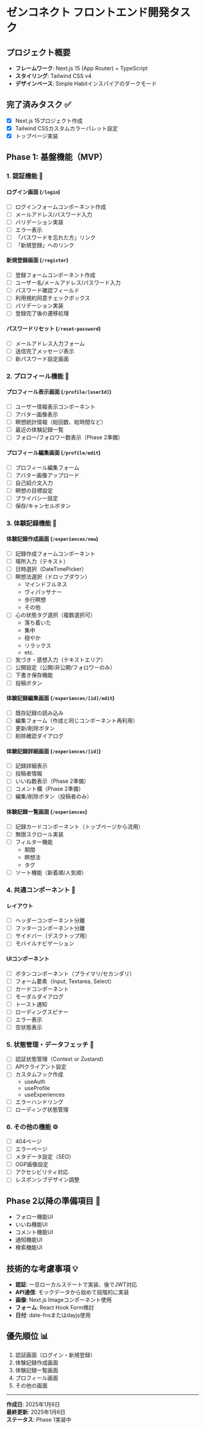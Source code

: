 # ゼンコネクト フロントエンド開発タスク

## プロジェクト概要
- **フレームワーク**: Next.js 15 (App Router) + TypeScript
- **スタイリング**: Tailwind CSS v4
- **デザインベース**: Simple Habitインスパイアのダークモード

## 完了済みタスク ✅
- [x] Next.js 15プロジェクト作成
- [x] Tailwind CSSカスタムカラーパレット設定
- [x] トップページ実装

## Phase 1: 基盤機能（MVP）

### 1. 認証機能 🔐
#### ログイン画面 (`/login`)
- [ ] ログインフォームコンポーネント作成
- [ ] メールアドレス/パスワード入力
- [ ] バリデーション実装
- [ ] エラー表示
- [ ] 「パスワードを忘れた方」リンク
- [ ] 「新規登録」へのリンク

#### 新規登録画面 (`/register`)
- [ ] 登録フォームコンポーネント作成
- [ ] ユーザー名/メールアドレス/パスワード入力
- [ ] パスワード確認フィールド
- [ ] 利用規約同意チェックボックス
- [ ] バリデーション実装
- [ ] 登録完了後の遷移処理

#### パスワードリセット (`/reset-password`)
- [ ] メールアドレス入力フォーム
- [ ] 送信完了メッセージ表示
- [ ] 新パスワード設定画面

### 2. プロフィール機能 👤
#### プロフィール表示画面 (`/profile/[userId]`)
- [ ] ユーザー情報表示コンポーネント
- [ ] アバター画像表示
- [ ] 瞑想統計情報（総回数、総時間など）
- [ ] 最近の体験記録一覧
- [ ] フォロー/フォロワー数表示（Phase 2準備）

#### プロフィール編集画面 (`/profile/edit`)
- [ ] プロフィール編集フォーム
- [ ] アバター画像アップロード
- [ ] 自己紹介文入力
- [ ] 瞑想の目標設定
- [ ] プライバシー設定
- [ ] 保存/キャンセルボタン

### 3. 体験記録機能 📝
#### 体験記録作成画面 (`/experiences/new`)
- [ ] 記録作成フォームコンポーネント
- [ ] 場所入力（テキスト）
- [ ] 日時選択（DateTimePicker）
- [ ] 瞑想法選択（ドロップダウン）
  - マインドフルネス
  - ヴィパッサナー
  - 歩行瞑想
  - その他
- [ ] 心の状態タグ選択（複数選択可）
  - 落ち着いた
  - 集中
  - 穏やか
  - リラックス
  - etc.
- [ ] 気づき・感想入力（テキストエリア）
- [ ] 公開設定（公開/非公開/フォロワーのみ）
- [ ] 下書き保存機能
- [ ] 投稿ボタン

#### 体験記録編集画面 (`/experiences/[id]/edit`)
- [ ] 既存記録の読み込み
- [ ] 編集フォーム（作成と同じコンポーネント再利用）
- [ ] 更新/削除ボタン
- [ ] 削除確認ダイアログ

#### 体験記録詳細画面 (`/experiences/[id]`)
- [ ] 記録詳細表示
- [ ] 投稿者情報
- [ ] いいね数表示（Phase 2準備）
- [ ] コメント欄（Phase 2準備）
- [ ] 編集/削除ボタン（投稿者のみ）

#### 体験記録一覧画面 (`/experiences`)
- [ ] 記録カードコンポーネント（トップページから流用）
- [ ] 無限スクロール実装
- [ ] フィルター機能
  - 期間
  - 瞑想法
  - タグ
- [ ] ソート機能（新着順/人気順）

### 4. 共通コンポーネント 🧩
#### レイアウト
- [ ] ヘッダーコンポーネント分離
- [ ] フッターコンポーネント分離
- [ ] サイドバー（デスクトップ用）
- [ ] モバイルナビゲーション

#### UIコンポーネント
- [ ] ボタンコンポーネント（プライマリ/セカンダリ）
- [ ] フォーム要素（Input, Textarea, Select）
- [ ] カードコンポーネント
- [ ] モーダルダイアログ
- [ ] トースト通知
- [ ] ローディングスピナー
- [ ] エラー表示
- [ ] 空状態表示

### 5. 状態管理・データフェッチ 🔄
- [ ] 認証状態管理（Context or Zustand）
- [ ] APIクライアント設定
- [ ] カスタムフック作成
  - useAuth
  - useProfile
  - useExperiences
- [ ] エラーハンドリング
- [ ] ローディング状態管理

### 6. その他の機能 ⚙️
- [ ] 404ページ
- [ ] エラーページ
- [ ] メタデータ設定（SEO）
- [ ] OGP画像設定
- [ ] アクセシビリティ対応
- [ ] レスポンシブデザイン調整

## Phase 2以降の準備項目 🚀
- フォロー機能UI
- いいね機能UI  
- コメント機能UI
- 通知機能UI
- 検索機能UI

## 技術的な考慮事項 💡
- **認証**: 一旦ローカルステートで実装、後でJWT対応
- **API通信**: モックデータから始めて段階的に実装
- **画像**: Next.js Imageコンポーネント使用
- **フォーム**: React Hook Form検討
- **日付**: date-fnsまたはdayjs使用

## 優先順位 📊
1. 認証画面（ログイン・新規登録）
2. 体験記録作成画面
3. 体験記録一覧画面
4. プロフィール画面
5. その他の画面

---

**作成日**: 2025年1月6日  
**最終更新**: 2025年1月6日  
**ステータス**: Phase 1実装中
